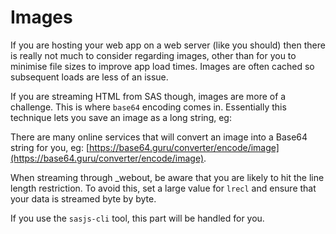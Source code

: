 Images
====================

If you are hosting your web app on a web server (like you should) then there is really not much to consider regarding images, other than for you to minimise file sizes to improve app load times.  Images are often cached so subsequent loads are less of an issue.

If you are streaming HTML from SAS though, images are more of a challenge.  This is where `base64` encoding comes in.  Essentially this technique lets you save an image as a long string, eg:


There are many online services that will convert an image into a Base64 string for you, eg:  [https://base64.guru/converter/encode/image](https://base64.guru/converter/encode/image).

When streaming through _webout, be aware that you are likely to hit the line  length restriction.  To avoid this, set a large value for `lrecl` and ensure that your data is streamed byte by byte.

If you use the `sasjs-cli` tool, this part will be handled for you.


<meta name="description" content="Serving Images from SAS - the options and approaches such as base64 encoding.">